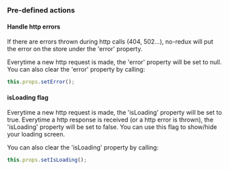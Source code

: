 ### Pre-defined actions

#### Handle http errors

If there are errors thrown during http calls (404, 502...), no-redux will put the error on the store under the 'error' property.

Everytime a new http request is made, the 'error' property will be set to null. You can also clear the 'error' property by calling:

```js
this.props.setError();
```

#### isLoading flag

Everytime a new http request is made, the 'isLoading' property will be set to true. Everytime a http response is received (or a http error is thrown), the 'isLoading' property will be set to false. You can use this flag to show/hide your loading screen.

You can also clear the 'isLoading' property by calling:

```js
this.props.setIsLoading();
```

